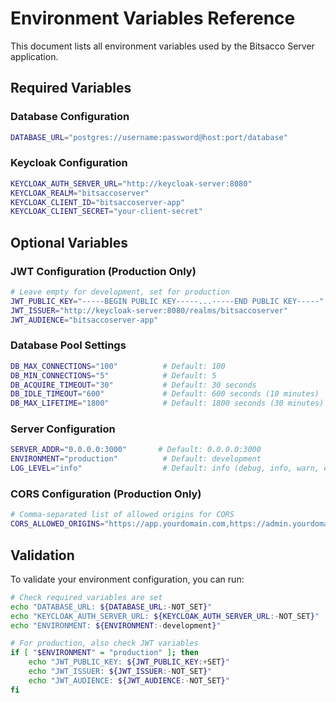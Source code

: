 # Environment Variables Reference

This document lists all environment variables used by the Bitsacco Server application.

## Required Variables

### Database Configuration
```bash
DATABASE_URL="postgres://username:password@host:port/database"
```

### Keycloak Configuration
```bash
KEYCLOAK_AUTH_SERVER_URL="http://keycloak-server:8080"
KEYCLOAK_REALM="bitsaccoserver"
KEYCLOAK_CLIENT_ID="bitsaccoserver-app"
KEYCLOAK_CLIENT_SECRET="your-client-secret"
```

## Optional Variables

### JWT Configuration (Production Only)
```bash
# Leave empty for development, set for production
JWT_PUBLIC_KEY="-----BEGIN PUBLIC KEY-----...-----END PUBLIC KEY-----"
JWT_ISSUER="http://keycloak-server:8080/realms/bitsaccoserver"
JWT_AUDIENCE="bitsaccoserver-app"
```

### Database Pool Settings
```bash
DB_MAX_CONNECTIONS="100"          # Default: 100
DB_MIN_CONNECTIONS="5"            # Default: 5
DB_ACQUIRE_TIMEOUT="30"           # Default: 30 seconds
DB_IDLE_TIMEOUT="600"             # Default: 600 seconds (10 minutes)
DB_MAX_LIFETIME="1800"            # Default: 1800 seconds (30 minutes)
```

### Server Configuration
```bash
SERVER_ADDR="0.0.0.0:3000"       # Default: 0.0.0.0:3000
ENVIRONMENT="production"          # Default: development
LOG_LEVEL="info"                  # Default: info (debug, info, warn, error)
```

### CORS Configuration (Production Only)
```bash
# Comma-separated list of allowed origins for CORS
CORS_ALLOWED_ORIGINS="https://app.yourdomain.com,https://admin.yourdomain.com"
```

## Validation

To validate your environment configuration, you can run:

```bash
# Check required variables are set
echo "DATABASE_URL: ${DATABASE_URL:-NOT_SET}"
echo "KEYCLOAK_AUTH_SERVER_URL: ${KEYCLOAK_AUTH_SERVER_URL:-NOT_SET}"
echo "ENVIRONMENT: ${ENVIRONMENT:-development}"

# For production, also check JWT variables
if [ "$ENVIRONMENT" = "production" ]; then
    echo "JWT_PUBLIC_KEY: ${JWT_PUBLIC_KEY:+SET}"
    echo "JWT_ISSUER: ${JWT_ISSUER:-NOT_SET}"
    echo "JWT_AUDIENCE: ${JWT_AUDIENCE:-NOT_SET}"
fi
```
